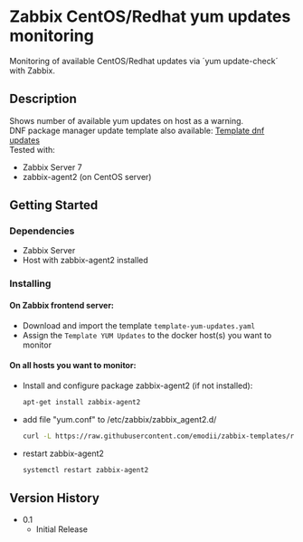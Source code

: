 # Zabbix CentOS/Redhat yum updates monitoring
Monitoring of available CentOS/Redhat updates via ´yum update-check´ with Zabbix.  

## Description
Shows number of available yum updates on host as a warning.  
DNF package manager update template also available: [Template dnf updates](https://github.com/emodii/zabbix-templates/edit/main/Template%20dnf%20updates)  
Tested with:  
* Zabbix Server 7
* zabbix-agent2 (on CentOS server)

## Getting Started
### Dependencies
* Zabbix Server
* Host with zabbix-agent2 installed

### Installing
#### On Zabbix frontend server:  
* Download and import the template `template-yum-updates.yaml`  
* Assign the `Template YUM Updates` to the docker host(s) you want to monitor  

#### On all hosts you want to monitor:
* Install and configure package zabbix-agent2 (if not installed):  
     ```sh
     apt-get install zabbix-agent2
     ```
* add file "yum.conf" to /etc/zabbix/zabbix_agent2.d/
     ```sh
     curl -L https://raw.githubusercontent.com/emodii/zabbix-templates/refs/heads/main/Template%20yum%20updates/yum.conf -o /etc/zabbix/zabbix_agent2.d/dockcheck.conf
     ```  
* restart zabbix-agent2
     ```sh
     systemctl restart zabbix-agent2
     ```
     
## Version History
* 0.1
    * Initial Release
